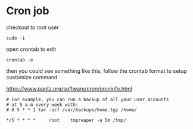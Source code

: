 # Cron job

checkout to root user

`sudo -i`

open crontab to edit

`crontab -e`

then you could see something like this, follow the crontab format to setup customize command

https://www.pantz.org/software/cron/croninfo.html

```
# For example, you can run a backup of all your user accounts
# at 5 a.m every week with:
# 0 5 * * 1 tar -zcf /var/backups/home.tgz /home/

*/5 * * * *     root    tmpreaper -a 5m /tmp/
```